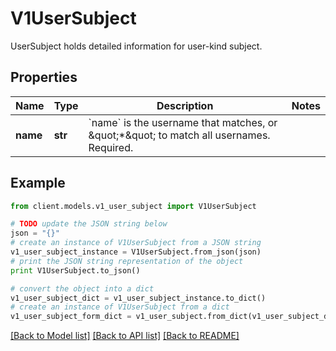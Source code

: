 # V1UserSubject

UserSubject holds detailed information for user-kind subject.

## Properties
Name | Type | Description | Notes
------------ | ------------- | ------------- | -------------
**name** | **str** | &#x60;name&#x60; is the username that matches, or \&quot;*\&quot; to match all usernames. Required. | 

## Example

```python
from client.models.v1_user_subject import V1UserSubject

# TODO update the JSON string below
json = "{}"
# create an instance of V1UserSubject from a JSON string
v1_user_subject_instance = V1UserSubject.from_json(json)
# print the JSON string representation of the object
print V1UserSubject.to_json()

# convert the object into a dict
v1_user_subject_dict = v1_user_subject_instance.to_dict()
# create an instance of V1UserSubject from a dict
v1_user_subject_form_dict = v1_user_subject.from_dict(v1_user_subject_dict)
```
[[Back to Model list]](../README.md#documentation-for-models) [[Back to API list]](../README.md#documentation-for-api-endpoints) [[Back to README]](../README.md)


